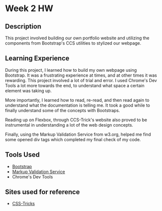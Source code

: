 # Week 2 HW
## Description
This project involved building our own portfolio website and utilizing the components from Bootstrap's CCS utilities to stylized our webpage.

## Learning Experience
During this project, I learned how to build my own webpage using Bootstrap. It was a frustrating experience at times, and at other times it was rewarding. This project involved a lot of trial and error. I used Chrome's Dev Tools a lot more towards the end, to understand what space a certain element was taking up. 

More importantly, I learned how to read, re-read, and then read again to understand what the documentation is telling me. It took a good while to finally understand some of the concepts with Bootstraps. 

Reading up on Flexbox, through CCS-Trick's website also proved to be instrumental in understanding a lot of the web design concepts.

Finally, using the Markup Validation Service from w3.org, helped me find some opened div tags which completed my final check of my code.

## Tools Used
* [Bootstrap](https://getbootstrap.com)
* [Markup Validation Service](https://validator.w3.org/#validate_by_input)
* Chrome's Dev Tools

## Sites used for reference
* [CSS-Tricks](https://css-tricks.com/)
